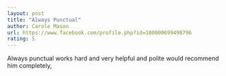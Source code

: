 ```yaml
---
layout: post
title: "Always Punctual"
author: Carole Mason
url: https://www.facebook.com/profile.php?id=100000699498796
rating: 5
---
```

Always punctual works hard and very helpful and polite would recommend him completely,
